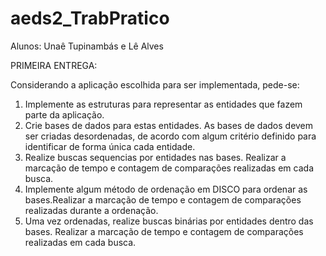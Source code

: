 # aeds2_TrabPratico

Alunos: Unaê Tupinambás e Lê Alves

PRIMEIRA ENTREGA:

Considerando a aplicação escolhida para ser implementada, pede-se:
1. Implemente as estruturas para representar as entidades que fazem parte da
aplicação.
2. Crie bases de dados para estas entidades. As bases de dados devem ser criadas
desordenadas, de acordo com algum critério definido para identificar de forma única cada
entidade.
3. Realize buscas sequencias por entidades nas bases. Realizar a marcação de tempo
e contagem de comparações realizadas em cada busca.
4. Implemente algum método de ordenação em DISCO para ordenar as
bases.Realizar a marcação de tempo e contagem de comparações realizadas durante a
ordenação.
5. Uma vez ordenadas, realize buscas binárias por entidades dentro das bases.
Realizar a marcação de tempo e contagem de comparações realizadas em cada busca.

